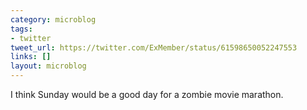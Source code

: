 ```yaml
---
category: microblog
tags:
- twitter
tweet_url: https://twitter.com/ExMember/status/61598650052247553
links: []
layout: microblog
---
```

I think Sunday would be a good day for a zombie movie marathon.
